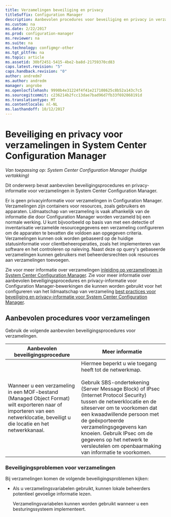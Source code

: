 ```yaml
---
title: Verzamelingen beveiliging en privacy
titleSuffix: Configuration Manager
description: Aanbevolen procedures voor beveiliging en privacy in verzamelingen in System Center Configuration Manager worden opgehaald.
ms.custom: na
ms.date: 2/22/2017
ms.prod: configuration-manager
ms.reviewer: na
ms.suite: na
ms.technology: configmgr-other
ms.tgt_pltfrm: na
ms.topic: article
ms.assetid: 30bf2451-5415-4be2-ba8d-21759370cd83
caps.latest.revision: "5"
caps.handback.revision: "0"
author: andredm7
ms.author: andredm
manager: angrobe
ms.openlocfilehash: 9990b4e31224f4f41e217108625c8b52a143c7c5
ms.sourcegitcommit: c236214b2fcc13dae7bad96d7fb33f692868191d
ms.translationtype: MT
ms.contentlocale: nl-NL
ms.lasthandoff: 10/12/2017
---
```

# <a name="security-and-privacy-for-collections-in-system-center-configuration-manager"></a>Beveiliging en privacy voor verzamelingen in System Center Configuration Manager

*Van toepassing op: System Center Configuration Manager (huidige vertakking)*

Dit onderwerp bevat aanbevolen beveiligingsprocedures en privacy-informatie voor verzamelingen in System Center Configuration Manager.  

 Er is geen privacyinformatie voor verzamelingen in Configuration Manager. Verzamelingen zijn containers voor resources, zoals gebruikers en apparaten. Lidmaatschap van verzameling is vaak afhankelijk van de informatie die door Configuration Manager worden verzameld bij een normale werking. U kunt bijvoorbeeld op basis van met een detectie of inventarisatie verzamelde resourcegegevens een verzameling configureren om de apparaten te bevatten die voldoen aan opgegeven criteria. Verzamelingen kunnen ook worden gebaseerd op de huidige statusinformatie voor clientbeheeroperaties, zoals het implementeren van software en het controleren op naleving. Naast deze op query's gebaseerde verzamelingen kunnen gebruikers met beheerdersrechten ook resources aan verzamelingen toevoegen.  

 Zie voor meer informatie over verzamelingen [inleiding op verzamelingen in System Center Configuration Manager](../../../../core/clients/manage/collections/introduction-to-collections.md). Zie voor meer informatie over aanbevolen beveiligingsprocedures en privacy-informatie voor Configuration Manager-bewerkingen die kunnen worden gebruikt voor het configureren van het lidmaatschap van verzameling [best practices voor beveiliging en privacy-informatie voor System Center Configuration Manager](../../../../core/plan-design/security/security-best-practices-and-privacy-information.md).  

## <a name="security-best-practices-for-collections"></a>Aanbevolen procedures voor verzamelingen  
 Gebruik de volgende aanbevolen beveiligingsprocedures voor verzamelingen.  

|Aanbevolen beveiligingsprocedure|Meer informatie|  
|----------------------------|----------------------|  
|Wanneer u een verzameling in een MOF-bestand (Managed Object Format) wilt exporteren naar of importeren van een netwerklocatie, beveiligt u die locatie en het netwerkkanaal.|Hiermee beperkt u wie toegang heeft tot de netwerkmap.<br /><br /> Gebruik SBS-ondertekening (Server Message Block) of IPsec (Internet Protocol Security) tussen de netwerklocatie en de siteserver om te voorkomen dat een kwaadwillende persoon met de geëxporteerde verzamelingsgegevens kan knoeien. Gebruik IPsec om de gegevens op het netwerk te versleutelen om openbaarmaking van informatie te voorkomen.|  

### <a name="security-issues-for-collections"></a>Beveiligingsproblemen voor verzamelingen  
 Bij verzamelingen komen de volgende beveiligingsproblemen kijken:  

-   Als u verzamelingsvariabelen gebruikt, kunnen lokale beheerders potentieel gevoelige informatie lezen.  

     Verzamelingsvariabelen kunnen worden gebruikt wanneer u een besturingssysteem implementeert.  
